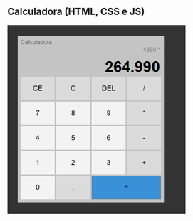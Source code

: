 ## Calculadora (HTML, CSS e JS)

<img src="https://github.com/hiranferretibaccos725/calculadora/blob/main/readme-images/1.png" width="400" />
